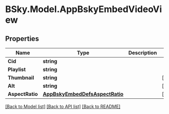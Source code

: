 # BSky.Model.AppBskyEmbedVideoView

## Properties

Name | Type | Description | Notes
------------ | ------------- | ------------- | -------------
**Cid** | **string** |  | 
**Playlist** | **string** |  | 
**Thumbnail** | **string** |  | [optional] 
**Alt** | **string** |  | [optional] 
**AspectRatio** | [**AppBskyEmbedDefsAspectRatio**](AppBskyEmbedDefsAspectRatio.md) |  | [optional] 

[[Back to Model list]](../README.md#documentation-for-models) [[Back to API list]](../README.md#documentation-for-api-endpoints) [[Back to README]](../README.md)

